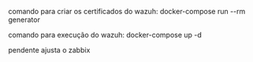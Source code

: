 comando para criar os certificados do wazuh:
docker-compose run --rm generator


comando para execução do wazuh:
docker-compose up -d

pendente ajusta o zabbix 